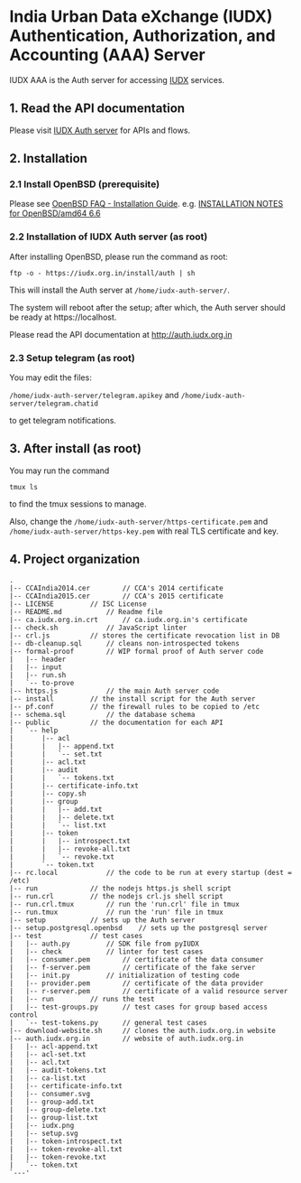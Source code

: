 # India Urban Data eXchange (IUDX) Authentication, Authorization, and Accounting (AAA) Server

IUDX AAA is the Auth server for accessing [IUDX](https://www.iudx.org.in) services.

## 1. Read the API documentation
Please visit [IUDX Auth server](http://auth.iudx.org.in) for APIs and flows.

## 2. Installation
### 2.1 Install OpenBSD (prerequisite)
Please see [OpenBSD FAQ - Installation Guide](https://www.openbsd.org/faq/faq4.html). e.g. [INSTALLATION NOTES for OpenBSD/amd64 6.6
](https://ftp.openbsd.org/pub/OpenBSD/6.6/amd64/INSTALL.amd64)

### 2.2 Installation of IUDX Auth server (as root) 

After installing OpenBSD, please run the command as root:

```
ftp -o - https://iudx.org.in/install/auth | sh
```

This will install the Auth server at `/home/iudx-auth-server/`.

The system will reboot after the setup; after which, the Auth server should be
ready at https://localhost.

Please read the API documentation at http://auth.iudx.org.in

### 2.3 Setup telegram (as root) 
You may edit the files:

`/home/iudx-auth-server/telegram.apikey`
	and
`/home/iudx-auth-server/telegram.chatid`

to get telegram notifications.

## 3. After install (as root) 
You may run the command

```
tmux ls
```

to find the tmux sessions to manage. 

Also, change the `/home/iudx-auth-server/https-certificate.pem` and `/home/iudx-auth-server/https-key.pem` with real TLS certificate and key.

## 4. Project organization 
```
.
|-- CCAIndia2014.cer		// CCA's 2014 certificate
|-- CCAIndia2015.cer		// CCA's 2015 certificate
|-- LICENSE			// ISC License
|-- README.md			// Readme file
|-- ca.iudx.org.in.crt		// ca.iudx.org.in's certificate
|-- check.sh			// JavaScript linter
|-- crl.js			// stores the certificate revocation list in DB
|-- db-cleanup.sql		// cleans non-introspected tokens
|-- formal-proof		// WIP formal proof of Auth server code
|   |-- header
|   |-- input
|   |-- run.sh
|   `-- to-prove
|-- https.js			// the main Auth server code
|-- install			// the install script for the Auth server	
|-- pf.conf			// the firewall rules to be copied to /etc
|-- schema.sql			// the database schema
|-- public			// the documentation for each API
|   `-- help
|       |-- acl
|       |   |-- append.txt
|       |   `-- set.txt
|       |-- acl.txt
|       |-- audit
|       |   `-- tokens.txt
|       |-- certificate-info.txt
|       |-- copy.sh
|       |-- group
|       |   |-- add.txt
|       |   |-- delete.txt
|       |   `-- list.txt
|       |-- token
|       |   |-- introspect.txt
|       |   |-- revoke-all.txt
|       |   `-- revoke.txt
|       `-- token.txt
|-- rc.local			// the code to be run at every startup (dest = /etc)
|-- run				// the nodejs https.js shell script
|-- run.crl			// the nodejs crl.js shell script 
|-- run.crl.tmux		// run the 'run.crl' file in tmux
|-- run.tmux			// run the 'run' file in tmux
|-- setup			// sets up the Auth server
|-- setup.postgresql.openbsd	// sets up the postgresql server
|-- test			// test cases
|   |-- auth.py			// SDK file from pyIUDX
|   |-- check			// linter for test cases	
|   |-- consumer.pem		// certificate of the data consumer
|   |-- f-server.pem		// certificate of the fake server
|   |-- init.py			// initialization of testing code 
|   |-- provider.pem		// certificate of the data provider
|   |-- r-server.pem		// certificate of a valid resource server
|   |-- run			// runs the test
|   |-- test-groups.py		// test cases for group based access control
|   `-- test-tokens.py		// general test cases
|-- download-website.sh		// clones the auth.iudx.org.in website
|-- auth.iudx.org.in		// website of auth.iudx.org.in
|   |-- acl-append.txt
|   |-- acl-set.txt
|   |-- acl.txt
|   |-- audit-tokens.txt
|   |-- ca-list.txt
|   |-- certificate-info.txt
|   |-- consumer.svg
|   |-- group-add.txt
|   |-- group-delete.txt
|   |-- group-list.txt
|   |-- iudx.png
|   |-- setup.svg
|   |-- token-introspect.txt
|   |-- token-revoke-all.txt
|   |-- token-revoke.txt
|   `-- token.txt
`---'
```
